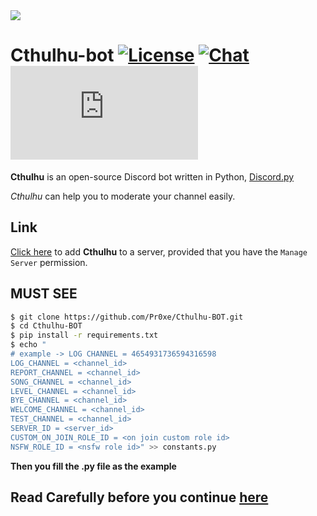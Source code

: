 <img align="top" src="https://freegametips.com/wp-content/uploads/2020/11/1605534269_Lovecraft-and-the-Call-of-Cthulhu-Approach-to-cosmic-terror.jpg">

# Cthulhu-bot [![License](https://img.shields.io/github/license/mashape/apistatus.svg)](LICENSE) [![Chat](https://img.shields.io/discord/392363941931515904?color=%236a5acd)](https://discord.gg/SHzBjqXcq6) [![Python](https://img.shields.io/pypi/pyversions/Discord.py)](https://www.python.org)
**Cthulhu** is an open-source Discord bot written in Python, [Discord.py](https://discordpy.readthedocs.io/en/latest/)

*Cthulhu* can help you to moderate your channel easily.

## Link
[Click here](https://discord.com/oauth2/authorize?client_id=766607810943123466&permissions=1610312822&scope=bot) to add **Cthulhu** to a server, provided that you have the `Manage Server` permission.

## MUST SEE
```bash 
$ git clone https://github.com/Pr0xe/Cthulhu-BOT.git
$ cd Cthulhu-BOT
$ pip install -r requirements.txt
$ echo "
# example -> LOG CHANNEL = 4654931736594316598
LOG_CHANNEL = <channel_id>
REPORT_CHANNEL = <channel_id>
SONG_CHANNEL = <channel_id>
LEVEL_CHANNEL = <channel_id>
BYE_CHANNEL = <channel_id>
WELCOME_CHANNEL = <channel_id>
TEST_CHANNEL = <channel_id>
SERVER_ID = <server_id>
CUSTOM_ON_JOIN_ROLE_ID = <on join custom role id>
NSFW_ROLE_ID = <nsfw role id>" >> constants.py
```
**Then you fill the .py file as the example**
## Read Carefully before you continue [here](https://github.com/Pr0xe/Cthulhu-BOT/tree/master/data)
